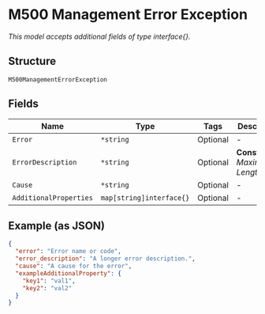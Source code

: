 
# M500 Management Error Exception

*This model accepts additional fields of type interface{}.*

## Structure

`M500ManagementErrorException`

## Fields

| Name | Type | Tags | Description |
|  --- | --- | --- | --- |
| `Error` | `*string` | Optional | - |
| `ErrorDescription` | `*string` | Optional | **Constraints**: *Maximum Length*: `1000` |
| `Cause` | `*string` | Optional | - |
| `AdditionalProperties` | `map[string]interface{}` | Optional | - |

## Example (as JSON)

```json
{
  "error": "Error name or code",
  "error_description": "A longer error description.",
  "cause": "A cause for the error",
  "exampleAdditionalProperty": {
    "key1": "val1",
    "key2": "val2"
  }
}
```

